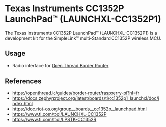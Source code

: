 # Texas Instruments CC1352P LaunchPad™ (LAUNCHXL-CC1352P1)

The Texas Instruments CC1352P LaunchPad™ (LAUNCHXL-CC1352P1) is a development kit for the SimpleLink™ multi-Standard CC1352P wireless MCU.

## Usage
* Radio interface for [Open Thread Border Router](https://openthread.io/guides/border-router/raspberry-pi?hl=fr)

## References
* https://openthread.io/guides/border-router/raspberry-pi?hl=fr
* https://docs.zephyrproject.org/latest/boards/ti/cc1352p1_launchxl/doc/index.html
* https://doc.riot-os.org/group__boards__cc1352p__launchpad.html
* https://www.ti.com/tool/LAUNCHXL-CC1352P
* https://www.ti.com/tool/LPSTK-CC1352R
